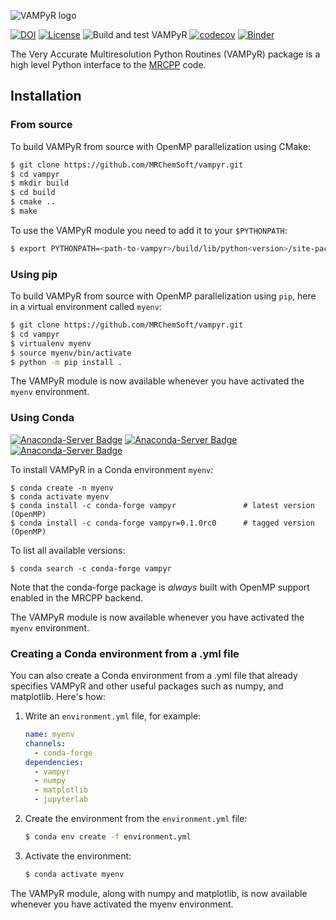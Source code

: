 ![VAMPyR logo](https://github.com/MRChemSoft/VAMPyR/raw/master/docs/gfx/logo.png)

[![DOI](https://zenodo.org/badge/DOI/10.5281/zenodo.4117602.svg)](https://doi.org/10.5281/zenodo.4117602)
[![License](https://img.shields.io/badge/license-%20LGPLv3-blue.svg)](../master/LICENSE)
![Build and test VAMPyR](https://github.com/MRChemSoft/vampyr/workflows/Build%20and%20test%20VAMPyR/badge.svg)
[![codecov](https://codecov.io/gh/MRChemSoft/vampyr/branch/master/graph/badge.svg)](https://codecov.io/gh/MRChemSoft/vampyr)
[![Binder](https://mybinder.org/badge_logo.svg)](https://mybinder.org/v2/gh/MRChemSoft/vampyr/master?urlpath=lab%2Ftree%2Fdocs%2Fnotebooks)

The Very Accurate Multiresolution Python Routines (VAMPyR) package is a high
level Python interface to the [MRCPP](https://github.com/MRChemSoft/mrcpp) code.

## Installation

### From source

To build VAMPyR from source with OpenMP parallelization using CMake:

```sh
$ git clone https://github.com/MRChemSoft/vampyr.git
$ cd vampyr
$ mkdir build
$ cd build
$ cmake ..
$ make
```

To use the VAMPyR module you need to add it to your `$PYTHONPATH`:

``` sh
$ export PYTHONPATH=<path-to-vampyr>/build/lib/python<version>/site-packages:$PYTHONPATH
```

### Using pip

To build VAMPyR from source with OpenMP parallelization using `pip`, here in a virtual
environment called `myenv`:

```sh
$ git clone https://github.com/MRChemSoft/vampyr.git
$ cd vampyr
$ virtualenv myenv
$ source myenv/bin/activate
$ python -m pip install .
```

The VAMPyR module is now available whenever you have activated the `myenv` environment.

### Using Conda

[![Anaconda-Server Badge](https://anaconda.org/conda-forge/vampyr/badges/version.svg)](https://anaconda.org/conda-forge/vampyr)
[![Anaconda-Server Badge](https://anaconda.org/conda-forge/vampyr/badges/latest_release_date.svg)](https://anaconda.org/conda-forge/vampyr)
[![Anaconda-Server Badge](https://anaconda.org/conda-forge/vampyr/badges/downloads.svg)](https://anaconda.org/conda-forge/vampyr)

To install VAMPyR in a Conda environment `myenv`:

    $ conda create -n myenv
    $ conda activate myenv
    $ conda install -c conda-forge vampyr               # latest version (OpenMP)
    $ conda install -c conda-forge vampyr=0.1.0rc0      # tagged version (OpenMP)

To list all available versions:

    $ conda search -c conda-forge vampyr

Note that the conda-forge package is _always_ built with OpenMP support enabled
in the MRCPP backend.

The VAMPyR module is now available whenever you have activated the `myenv` environment.

### Creating a Conda environment from a .yml file

You can also create a Conda environment from a .yml file that already specifies VAMPyR and
other useful packages such as numpy, and matplotlib. Here's how:

1. Write an `environment.yml` file, for example:

    ```yaml
    name: myenv
    channels:
      - conda-forge
    dependencies:
      - vampyr
      - numpy
      - matplotlib
      - jupyterlab
    ```

2. Create the environment from the `environment.yml` file:

    ```sh
    $ conda env create -f environment.yml
    ```
3. Activate the environment:

    ```sh
    $ conda activate myenv
    ```
The VAMPyR module, along with numpy and matplotlib, is now available whenever
you have activated the myenv environment.